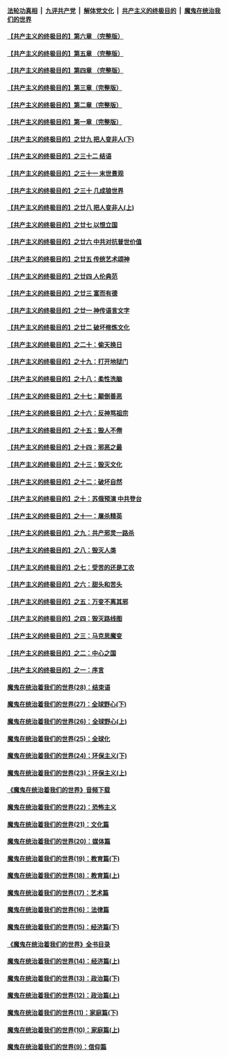 

####  [法轮功真相](../../../../basic/blob/master/README.md?t=04161930) &nbsp;|&nbsp; [九评共产党](../../../../9ping.md/blob/master/README.md?t=04161930) &nbsp;|&nbsp; [解体党文化](../../../../jtdwh.md/blob/master/README.md?t=04161930)  &nbsp;|&nbsp; [共产主义的终极目的](../../../../gczydzjmd.md/blob/master/README.md?t=04161930) &nbsp;|&nbsp; [魔鬼在统治我们的世界](../../../../mgztzwmdsj.md/blob/master/README.md?t=04161930) 

#### [【共产主义的终极目的】第六章 （完整版）](../pages/nsc422/n11428913.md?t=04161930) 

#### [【共产主义的终极目的】第五章 （完整版）](../pages/nsc422/n11428912.md?t=04161930) 

#### [【共产主义的终极目的】第四章 （完整版）](../pages/nsc422/n11428907.md?t=04161930) 

#### [【共产主义的终极目的】第三章（完整版）](../pages/nsc422/n11428848.md?t=04161930) 

#### [【共产主义的终极目的】第二章（完整版）](../pages/nsc422/n11428831.md?t=04161930) 

#### [【共产主义的终极目的】第一章（完整版）](../pages/nsc422/n11417651.md?t=04161930) 

#### [【共产主义的终极目的】之廿九 把人变非人(下)](../pages/nsc422/n11344140.md?t=04161930) 

#### [【共产主义的终极目的】之三十二 结语](../pages/nsc422/n11360535.md?t=04161930) 

#### [【共产主义的终极目的】之三十一 末世景观](../pages/nsc422/n11351129.md?t=04161930) 

#### [【共产主义的终极目的】之三十 几成狼世界](../pages/nsc422/n11348280.md?t=04161930) 

#### [【共产主义的终极目的】之廿八 把人变非人(上)](../pages/nsc422/n11340492.md?t=04161930) 

#### [【共产主义的终极目的】之廿七 以恨立国](../pages/nsc422/n11336944.md?t=04161930) 

#### [【共产主义的终极目的】之廿六 中共对抗普世价值](../pages/nsc422/n11324785.md?t=04161930) 

#### [【共产主义的终极目的】之廿五 传统艺术颂神](../pages/nsc422/n11296396.md?t=04161930) 

#### [【共产主义的终极目的】之廿四 人伦典范](../pages/nsc422/n11296397.md?t=04161930) 

#### [【共产主义的终极目的】之廿三 富而有德](../pages/nsc422/n11283598.md?t=04161930) 

#### [【共产主义的终极目的】之廿一 神传语言文字](../pages/nsc422/n11263265.md?t=04161930) 

#### [【共产主义的终极目的】之廿二 破坏修炼文化](../pages/nsc422/n11245728.md?t=04161930) 

#### [【共产主义的终极目的】之二十：偷天换日](../pages/nsc422/n11238846.md?t=04161930) 

#### [【共产主义的终极目的】之十九：打开地狱门](../pages/nsc422/n11206376.md?t=04161930) 

#### [【共产主义的终极目的】之十八：柔性洗脑](../pages/nsc422/n11199994.md?t=04161930) 

#### [【共产主义的终极目的】之十七：颠倒善恶](../pages/nsc422/n11179782.md?t=04161930) 

#### [【共产主义的终极目的】之十六：反神骂祖宗](../pages/nsc422/n11166798.md?t=04161930) 

#### [【共产主义的终极目的】之十五：毁人不倦](../pages/nsc422/n11166792.md?t=04161930) 

#### [【共产主义的终极目的】之十四：邪恶之最](../pages/nsc422/n11150249.md?t=04161930) 

#### [【共产主义的终极目的】之十三：毁灭文化](../pages/nsc422/n11135227.md?t=04161930) 

#### [【共产主义的终极目的】之十二：破坏自然](../pages/nsc422/n11135214.md?t=04161930) 

#### [【共产主义的终极目的】之十：苏俄预演 中共登台](../pages/nsc422/n11118424.md?t=04161930) 

#### [【共产主义的终极目的】之十一：屠杀精英](../pages/nsc422/n11118442.md?t=04161930) 

#### [【共产主义的终极目的】之九：共产邪灵一路杀](../pages/nsc422/n11114139.md?t=04161930) 

#### [【共产主义的终极目的】之八：毁灭人类](../pages/nsc422/n11108503.md?t=04161930) 

#### [【共产主义的终极目的】之七：受苦的还是工农](../pages/nsc422/n11101809.md?t=04161930) 

#### [【共产主义的终极目的】之六：甜头和苦头](../pages/nsc422/n11096971.md?t=04161930) 

#### [【共产主义的终极目的】之五：万变不离其邪](../pages/nsc422/n11091285.md?t=04161930) 

#### [【共产主义的终极目的】之四：毁灭路线图](../pages/nsc422/n11086284.md?t=04161930) 

#### [【共产主义的终极目的】之三：马克思魔变](../pages/nsc422/n11061941.md?t=04161930) 

#### [【共产主义的终极目的】之二：中心之国](../pages/nsc422/n11047728.md?t=04161930) 

#### [【共产主义的终极目的】之一：序言](../pages/nsc422/n11086077.md?t=04161930) 

#### [魔鬼在统治着我们的世界(28)：结束语](../pages/nsc422/n10936246.md?t=04161930) 

#### [魔鬼在统治着我们的世界(27)：全球野心(下)](../pages/nsc422/n10928319.md?t=04161930) 

#### [魔鬼在统治着我们的世界(26)：全球野心(上)](../pages/nsc422/n10900318.md?t=04161930) 

#### [魔鬼在统治着我们的世界(25)：全球化](../pages/nsc422/n10788205.md?t=04161930) 

#### [魔鬼在统治着我们的世界(24)：环保主义(下)](../pages/nsc422/n10695307.md?t=04161930) 

#### [魔鬼在统治着我们的世界(23)：环保主义(上)](../pages/nsc422/n10688613.md?t=04161930) 

#### [《魔鬼在统治着我们的世界》音频下载](../pages/nsc422/n10635553.md?t=04161930) 

#### [魔鬼在统治着我们的世界(22)：恐怖主义](../pages/nsc422/n10614727.md?t=04161930) 

#### [魔鬼在统治着我们的世界(21)：文化篇](../pages/nsc422/n10597706.md?t=04161930) 

#### [魔鬼在统治着我们的世界(20)：媒体篇](../pages/nsc422/n10586579.md?t=04161930) 

#### [魔鬼在统治着我们的世界(19)：教育篇(下)](../pages/nsc422/n10564808.md?t=04161930) 

#### [魔鬼在统治着我们的世界(18)：教育篇(上)](../pages/nsc422/n10526970.md?t=04161930) 

#### [魔鬼在统治着我们的世界(17)：艺术篇](../pages/nsc422/n10499093.md?t=04161930) 

#### [魔鬼在统治着我们的世界(16)：法律篇](../pages/nsc422/n10485969.md?t=04161930) 

#### [魔鬼在统治着我们的世界(15)：经济篇(下)](../pages/nsc422/n10469975.md?t=04161930) 

#### [《魔鬼在统治着我们的世界》全书目录](../pages/nsc422/n10464261.md?t=04161930) 

#### [魔鬼在统治着我们的世界(14)：经济篇(上)](../pages/nsc422/n10457370.md?t=04161930) 

#### [魔鬼在统治着我们的世界(13)：政治篇(下)](../pages/nsc422/n10448270.md?t=04161930) 

#### [魔鬼在统治着我们的世界(12)：政治篇(上)](../pages/nsc422/n10444576.md?t=04161930) 

#### [魔鬼在统治着我们的世界(11)：家庭篇(下)](../pages/nsc422/n10440961.md?t=04161930) 

#### [魔鬼在统治着我们的世界(10)：家庭篇(上)](../pages/nsc422/n10435448.md?t=04161930) 

#### [魔鬼在统治着我们的世界(9)：信仰篇](../pages/nsc422/n10432159.md?t=04161930) 

